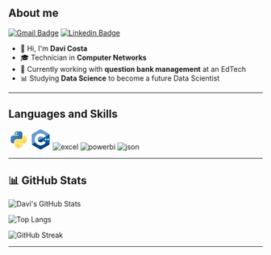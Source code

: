 ## About me

[![Gmail Badge](https://img.shields.io/badge/-Gmail-c14438?style=flat&logo=Gmail&logoColor=white&link=mailto:dc1770832@gmail.com)](mailto:dc1770832@gmail.com)
[![Linkedin Badge](https://img.shields.io/badge/-Linkedin-blue?style=flat&logo=Linkedin&logoColor=white&link=https://www.linkedin.com/in/davicostas/)](https://www.linkedin.com/in/davicostas/)

- 👋 Hi, I'm **Davi Costa**  
- 🎓 Technician in **Computer Networks**  
- 🏢 Currently working with **question bank management** at an EdTech  
- 📊 Studying **Data Science** to become a future Data Scientist  

---

## Languages and Skills

<p align="left">
  <!-- Python -->
  <img src="https://raw.githubusercontent.com/devicons/devicon/master/icons/python/python-original.svg" alt="python" width="40" height="40"/>
  
  <!-- C++ -->
  <img src="https://raw.githubusercontent.com/devicons/devicon/master/icons/cplusplus/cplusplus-original.svg" alt="cplusplus" width="40" height="40"/>
  
  <!-- Excel -->
  <img src="https://img.icons8.com/color/48/000000/microsoft-excel-2019--v1.png" alt="excel" width="40" height="40"/>
  
  <!-- Power BI -->
  <img src="https://img.icons8.com/color/48/000000/power-bi.png" alt="powerbi" width="40" height="40"/>
  
  <!-- JSON -->
  <img src="https://img.icons8.com/material-outlined/48/ffffff/json.png" alt="json" width="40" height="40"/>
</p>

---

<!-- Main stats -->
## 📊 GitHub Stats

![Davi's GitHub Stats](https://github-readme-stats.vercel.app/api?username=heyitsdavi&show_icons=true&theme=radical)

![Top Langs](https://github-readme-stats.vercel.app/api/top-langs/?username=heyitsdavi&layout=compact&theme=radical)

![GitHub Streak](https://streak-stats.demolab.com?user=heyitsdavi&theme=radical&border_radius=5)

---
